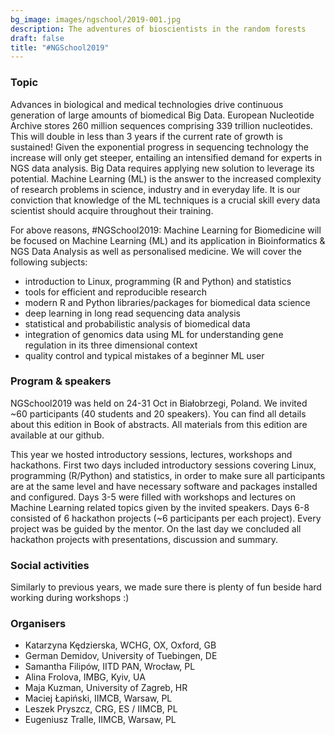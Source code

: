 ```yaml
---
bg_image: images/ngschool/2019-001.jpg
description: The adventures of bioscientists in the random forests 
draft: false
title: "#NGSchool2019"
---
```


### Topic

Advances in biological and medical technologies drive continuous generation of large amounts of biomedical Big Data. 
European Nucleotide Archive stores 260 million sequences comprising 339 trillion nucleotides. This will double in less than 3 years 
if the current rate of growth is sustained! Given the exponential progress in sequencing technology the increase will only get steeper, 
entailing an intensified demand for experts in NGS data analysis. Big Data requires applying new solution to leverage its potential. 
Machine Learning (ML) is the answer to the increased complexity of research problems in science, industry and in everyday life. 
It is our conviction that knowledge of the ML techniques is a crucial skill every data scientist should acquire throughout their training.


For above reasons, #NGSchool2019: Machine Learning for Biomedicine will be focused on Machine Learning (ML) and its application in 
Bioinformatics & NGS Data Analysis as well as personalised medicine. We will cover the following subjects:  

- introduction to Linux, programming (R and Python) and statistics
- tools for efficient and reproducible research
- modern R and Python libraries/packages for biomedical data science
- deep learning in long read sequencing data analysis
- statistical and probabilistic analysis of biomedical data
- integration of genomics data using ML for understanding gene regulation in its three dimensional context
- quality control and typical mistakes of a beginner ML user


### Program & speakers

NGSchool2019 was held on 24-31 Oct in Białobrzegi, Poland. We invited ~60 participants (40 students and 20 speakers). 
You can find all details about this edition in Book of abstracts. All materials from this edition are available at our github.

This year we hosted introductory sessions, lectures, workshops and hackathons. First two days included introductory sessions covering Linux, 
programming (R/Python) and statistics, in order to make sure all participants are at the same level and have necessary software and packages installed 
and configured. Days 3-5 were filled with workshops and lectures on Machine Learning related topics given by the invited speakers. Days 6-8 consisted of 
6 hackathon projects (~6 participants per each project). Every project was be guided by the mentor. On the last day we concluded all hackathon projects 
with presentations, discussion and summary.

### Social activities

Similarly to previous years, we made sure there is plenty of fun beside hard working during workshops :)  

### Organisers

* Katarzyna Kędzierska, WCHG, OX, Oxford, GB
* German Demidov, University of Tuebingen, DE
* Samantha Filipów, IITD PAN, Wrocław, PL
* Alina Frolova, IMBG, Kyiv, UA
* Maja Kuzman, University of Zagreb, HR
* Maciej Łapiński, IIMCB, Warsaw, PL
* Leszek Pryszcz, CRG, ES / IIMCB, PL
* Eugeniusz Tralle, IIMCB, Warsaw, PL